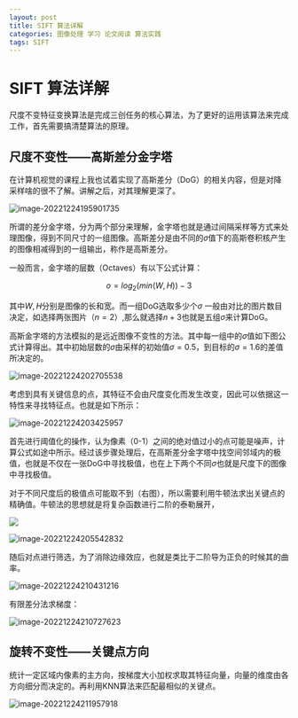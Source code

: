 ```yaml
---
layout: post
title: SIFT 算法详解
categories: 图像处理 学习 论文阅读 算法实践
tags: SIFT
---
```

# SIFT 算法详解

尺度不变特征变换算法是完成三创任务的核心算法，为了更好的运用该算法来完成工作，首先需要搞清楚算法的原理。

## 尺度不变性——高斯差分金字塔

在计算机视觉的课程上我也试着实现了高斯差分（DoG）的相关内容，但是对降采样啥的很不了解。讲解之后，对其理解更深了。

![image-20221224195901735](https://lh-picbed.oss-cn-chengdu.aliyuncs.com/image-20221224195901735.png)

所谓的差分金字塔，分为两个部分来理解，金字塔也就是通过间隔采样等方式来处理图像，得到不同尺寸的一组图像。高斯差分是由不同的$\sigma$值下的高斯卷积核产生的图像相减得到的一组输出，称作是高斯差分。

一般而言，金字塔的层数（Octaves）有以下公式计算：


$$
o = log_2(min(W,H))-3
$$


其中$W,H$分别是图像的长和宽。而一组DoG选取多少个$\sigma$ 一般由对比的图片数目决定，如选择两张图片（$n=2$）,那么就选择$n+3$也就是五组$\sigma$来计算DoG。

高斯金字塔的方法模拟的是远近图像不变性的方法。其中每一组中的$\sigma$值如下图公式计算得出。其中初始层数的$\sigma$由采样的初始值$\sigma=0.5$，到目标的$\sigma=1.6$的差值所决定的。

![image-20221224202705538](https://lh-picbed.oss-cn-chengdu.aliyuncs.com/image-20221224202705538.png)

考虑到具有关键信息的点，其特征不会由尺度变化而发生改变，因此可以依据这一特性来寻找特征点。也就是如下所示：

![image-20221224203425957](https://lh-picbed.oss-cn-chengdu.aliyuncs.com/image-20221224203425957.png)

首先进行阈值化的操作，认为像素（0-1）之间的绝对值过小的点可能是噪声，计算公式如途中所示。经过该步骤处理后，在高斯差分金字塔中找空间邻域内的极值，也就是不仅在一张DoG中寻找极值，也在上下两个不同$\sigma$也就是尺度下的图像中寻找极值。

对于不同尺度后的极值点可能取不到（右图），所以需要利用牛顿法求出关键点的精确值。牛顿法的思想就是将复杂函数进行二阶的泰勒展开，

![](https://lh-picbed.oss-cn-chengdu.aliyuncs.com/image-20221224203425957.png)

![image-20221224205542832](https://lh-picbed.oss-cn-chengdu.aliyuncs.com/image-20221224205542832.png)

随后对点进行筛选，为了消除边缘效应，也就是类比于二阶导为正负的时候其的曲率。

![image-20221224210431216](https://lh-picbed.oss-cn-chengdu.aliyuncs.com/image-20221224210431216.png)

有限差分法求梯度：

![image-20221224210727623](https://lh-picbed.oss-cn-chengdu.aliyuncs.com/image-20221224210727623.png)

## 旋转不变性——关键点方向

统计一定区域内像素的主方向，按梯度大小加权求取其特征向量，向量的维度由各方向细分而决定的。再利用KNN算法来匹配最相似的关键点。

![image-20221224211957918](https://lh-picbed.oss-cn-chengdu.aliyuncs.com/image-20221224211957918.png)





